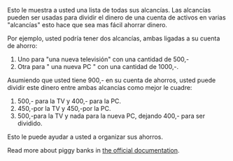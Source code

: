 Esto le muestra a usted una lista de todas sus alcancías. Las alcancías pueden ser usadas para dividir el dinero de una cuenta de activos en varias "alcancías" esto hace que sea mas fácil ahorrar dinero.

Por ejemplo, usted podría tener dos alcancías, ambas ligadas a su cuenta de ahorro:

1. Uno para "una nueva televisión" con una cantidad de 500,-
2. Otra para " una nueva PC " con una cantidad de 1000,-.

Asumiendo que usted tiene 900,- en su cuenta de ahorros, usted puede dividir este dinero entre ambas alcancías como mejor le cuadre:

1. 500,- para la TV y 400,- para la PC.
2. 450,-por la TV y 450,-por la PC.
3. 500,-para la TV y nada para la nueva PC, dejando 400,- para ser dividido.

Esto le puede ayudar a usted a organizar sus ahorros.

Read more about piggy banks in [the official documentation](https://docs.firefly-iii.org/advanced-concepts/piggies).